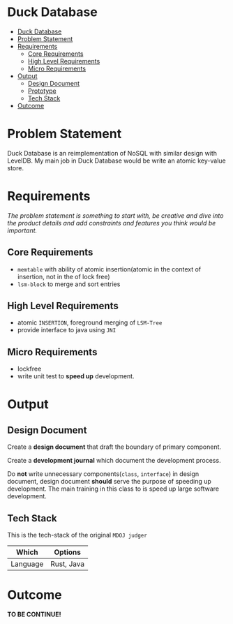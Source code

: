 Duck Database
===

* [Duck Database](#)
* [Problem Statement](#problem-statement)
* [Requirements](#requirements)
   * [Core Requirements](#core-requirements)
   * [High Level Requirements](#high-level-requirements)
   * [Micro Requirements](#micro-requirements)
* [Output](#output)
   * [Design Document](#design-document)
   * [Prototype](#prototype)
   * [Tech Stack](#tech-stack)
* [Outcome](#outcome)

# Problem Statement

Duck Database is an reimplementation of NoSQL with similar design with LevelDB. My main job in Duck Database would be write an atomic key-value store.

# Requirements

*The problem statement is something to start with, be creative and dive into the product details and add constraints and features you think would be important.*

## Core Requirements

- `memtable` with ability of atomic insertion(atomic in the context of insertion, not in the of lock free)
- `lsm-block` to merge and sort entries

## High Level Requirements

 - atomic `INSERTION`, foreground merging of `LSM-Tree`
 - provide interface to java using `JNI`

## Micro Requirements

 - lockfree 
 - write unit test to **speed up** development.

# Output

## Design Document

Create a **design document** that draft the boundary of primary component.

Create a **development journal** which document the development process.

Do **not** write unnecessary components(`class`, `interface`) in design document, design document **should** serve the purpose of speeding up development. The main training in this class to is speed up large software development.

## Tech Stack

This is the tech-stack of the original `MDOJ judger`

|Which|Options|
|-----|-----|
|Language|Rust, Java|

# Outcome

**TO BE CONTINUE!**